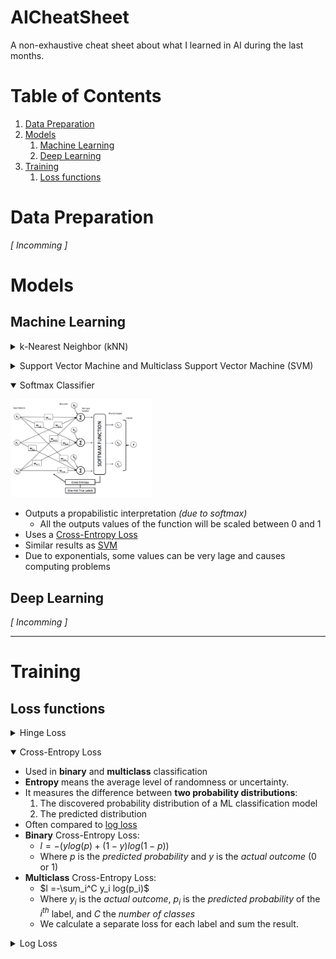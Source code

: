 # AICheatSheet
A non-exhaustive cheat sheet about what I learned in AI during the last months.

# Table of Contents
1. [Data Preparation](#data-preparation)
2. [Models](#models)
	1. [Machine Learning](#machine-learning)
	2. [Deep Learning](#deep-learning)
3. [Training](#training)
	1. [Loss functions](#loss-functions)
	
# Data Preparation
*[ Incomming ]*
# Models
## Machine Learning

[//]: #KNN
<a id="knn"></a><details>
<summary>k-Nearest Neighbor (kNN)</summary>

<img src="assets/images/mlmodels/knn_concept.jpg" width=50% height=50%>

* It classifies a new entry by assigning it to the class of its closests neighbors.
* $k$ is the number of neighbors (datapoints) to compare to our new data point.
* It's a **non-parametric** approach
* When $k = 1$ *(also called 1-nearest neighbor)*
	* The algorithm will always achieve a training error of **zero**.
	* The algorithm is **consistent** *(eventually converging to the optimal predictor)*
* Requires to specify **distance function** $d$:
	* **Euclidian Distance** is the most popular
</details>


[//]: #SVM
<a id="svm"></a><details>
<summary> Support Vector Machine and Multiclass Support Vector Machine (SVM)</summary>

<img src="assets/images/mlmodels/svm.png" width=30% heightsoftmax-classifier=30%>

* It tries to find a line that **maximises** the separation between a **two-class** (SVM) or more (Multiclass SVM) dataset.
* The datapoints with the minimum distance to the hyperplane are called **Support Vectors**.
* Requires to specify a **kernel function** to compute datapoint separation:
	* Linear
	* Polynomial
	* Gaussian
	* Sigmoid
	* Radial Basis Function (RBF)

<img src="assets/images/mlmodels/svmkernels.webp" width=40% height=40%>	

*These functions will determine the smoothness and efficiency of class separation.*
* Use the [hinge loss](#loss-functions) to threshold the result to 0 if the correct score is greater than the incorrect class score by at least the margin.
	* The SVM only cares if the difference is lower than the margin $\Delta$
* Similar results as [Softmax Classifier](#softmax-classifier)

</details>


[//]: #softmax-classifier
<a id="softmax-classifier"></a><details open>
<summary> Softmax Classifier</summary>

<img src="assets/images/mlmodels/softmaxclassifier.png" width=45% height=45%>

* Outputs a propabilistic interpretation *(due to softmax)*
	* All the outputs values of the function will be scaled between 0 and 1
* Uses a [Cross-Entropy Loss](#cross-entropy-loss)
* Similar results as [SVM](#svm)
* Due to exponentials, some values can be very lage and causes computing problems

</details>

## Deep Learning
*[ Incomming ]*

---
# Training
## Loss functions

[//]: #hinge-loss
<a id="hinge-loss"></a><details>
<summary> Hinge Loss</summary>


* Used for training in **maximum-margin** classification.
* Known for being used in [Support Vector Machine](#svm) (SVM)
* $\ell(y) = max(0, 1 - t \cdot y)$
	* Where $t$ is the **actual outcome** *(either -1 or 1)* and $y$ is the **output** of the classifier. 
</details>


[//]: #cross-entropy-loss
<a id="cross-entropy-loss"></a><details open>
<summary> Cross-Entropy Loss</summary>

* Used in **binary** and **multiclass** classification
* **Entropy** means the average level of randomness or uncertainty.
* It measures the difference between **two probability distributions**:
	1. The discovered probability distribution of a ML classification model
	2. The predicted distribution
* Often compared to [log loss](#log-loss)
* **Binary** Cross-Entropy Loss:
	* $l = -(ylog(p) + (1 - y)log(1 - p))$
	* Where $p$ is the *predicted probability* and $y$ is the *actual outcome* (0 or 1)
* **Multiclass** Cross-Entropy Loss:
	* $l =-\sum_i^C y_i log(p_i)$
	* Where $y_i$ is the *actual outcome*, $p_i$ is the *predicted probability* of the $i^{th}$ label, and $C$ the *number of classes*
	* We calculate a separate loss for each label and sum the result.

</details>


[//]: #log-loss
<a id="log-loss"></a><details>
<summary> Log Loss</summary>

*[ Incomming ]*
</details>